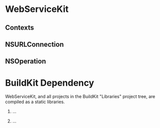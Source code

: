 WebServiceKit
=============

Contexts
--------

NSURLConnection
---------------

NSOperation
-----------


BuildKit Dependency
==============================

WebServiceKit, and all projects in the BuildKit "Libraries" project tree, are compiled as a static libraries.

1. ...

2. ...
  
